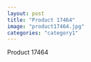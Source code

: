 ```yaml
---
layout: post
title: "Product 17464"
image: "product17464.jpg"
categories: "category1"
---
```

Product 17464
